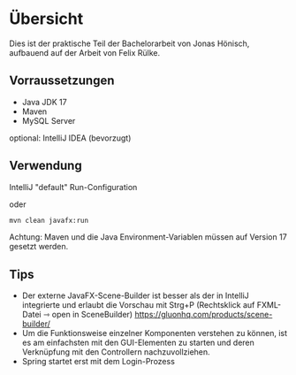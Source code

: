 # Übersicht

Dies ist der praktische Teil der Bachelorarbeit von Jonas Hönisch, aufbauend auf der Arbeit von Felix Rülke.

## Vorraussetzungen

- Java JDK 17
- Maven
- MySQL Server

optional: IntelliJ IDEA (bevorzugt)

## Verwendung

IntelliJ "default" Run-Configuration

oder
```bash
mvn clean javafx:run
```

Achtung: Maven und die Java Environment-Variablen müssen auf Version 17 gesetzt werden.

## Tips

- Der externe JavaFX-Scene-Builder ist besser als der in IntelliJ integrierte und erlaubt die Vorschau mit Strg+P (Rechtsklick auf FXML-Datei ⇾ open in SceneBuilder) https://gluonhq.com/products/scene-builder/
- Um die Funktionsweise einzelner Komponenten verstehen zu können, ist es am einfachsten mit den GUI-Elementen zu starten und deren Verknüpfung mit den Controllern nachzuvollziehen.
- Spring startet erst mit dem Login-Prozess
